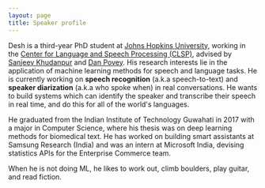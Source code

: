 ```yaml
---
layout: page
title: Speaker profile
---
```


Desh is a third-year PhD student at [Johns Hopkins University](https://www.cs.jhu.edu/), working in the [Center for Language and Speech Processing (CLSP)](https://www.clsp.jhu.edu/), advised by [Sanjeev Khudanpur](https://clsp.wse.jhu.edu/faculty-pages/sanjeev) and [Dan Povey](http://www.danielpovey.com/). His research interests lie in the application of machine learning methods for speech and language tasks. He is currently working on **speech recognition** (a.k.a speech-to-text) and **speaker diarization** (a.k.a who spoke when) in real conversations. He wants to build systems which can identify the speaker and transcribe their speech in real time, and do this for all of the world's languages. 

He graduated from the Indian Institute of Technology Guwahati in 2017 with a major in Computer Science, where his thesis was on deep learning methods for biomedical text. He has worked on building smart assistants at Samsung Research (India) and was an intern at Microsoft India, devising statistics APIs for the Enterprise Commerce team.

When he is not doing ML, he likes to work out, climb boulders, play guitar, and read fiction.
